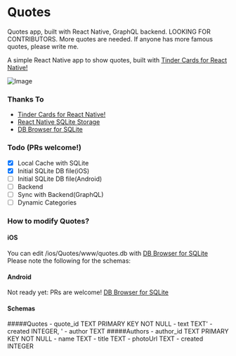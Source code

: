 # Quotes
Quotes app, built with React Native, GraphQL backend.
LOOKING FOR CONTRIBUTORS. More quotes are needed.
If anyone has more famous quotes, please write me.

A simple React Native app to show quotes, built with
[Tinder Cards for React Native!](https://github.com/meteor-factory/react-native-tinder-swipe-cards)

![Image](https://raw.githubusercontent.com/sasasim/Quotes/master/resources/portfolio.jpg)
### Thanks To
- [Tinder Cards for React Native!](https://github.com/meteor-factory/react-native-tinder-swipe-cards)
- [React Native SQLite Storage](https://github.com/andpor/react-native-sqlite-storage)
- [DB Browser for SQLite](http://sqlitebrowser.org/)

### Todo (PRs welcome!)
- [x] Local Cache with SQLite
- [x] Initial SQLite DB file(iOS)
- [ ] Initial SQLite DB file(Android)
- [ ] Backend
- [ ] Sync with Backend(GraphQL)
- [ ] Dynamic Categories

### How to modify Quotes?

#### iOS
You can edit /ios/Quotes/www/quotes.db with [DB Browser for SQLite](http://sqlitebrowser.org/)
Please note the following for the schemas:

#### Android
Not ready yet: PRs are welcome! [DB Browser for SQLite](http://sqlitebrowser.org/)

#### Schemas
#####Quotes
    - quote_id TEXT PRIMARY KEY NOT NULL
    - text TEXT'
    - created INTEGER, '
    - author TEXT
#####Authors
    - author_id TEXT PRIMARY KEY NOT NULL
    - name TEXT
    - title TEXT
    - photoUrl TEXT
    - created INTEGER
